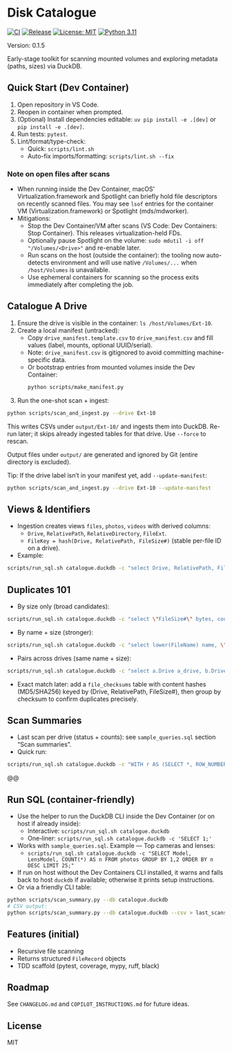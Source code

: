 # Disk Catalogue

[![CI](https://github.com/chris-page-gov/disk-catalogue/actions/workflows/ci.yml/badge.svg)](https://github.com/chris-page-gov/disk-catalogue/actions/workflows/ci.yml)
[![Release](https://img.shields.io/github/v/release/chris-page-gov/disk-catalogue?sort=semver)](https://github.com/chris-page-gov/disk-catalogue/releases)
[![License: MIT](https://img.shields.io/badge/License-MIT-green.svg)](LICENSE)
[![Python 3.11](https://img.shields.io/badge/python-3.11-blue.svg)](pyproject.toml)

Version: 0.1.5


Early-stage toolkit for scanning mounted volumes and exploring metadata (paths, sizes) via DuckDB.

## Quick Start (Dev Container)

1. Open repository in VS Code.
2. Reopen in container when prompted.
3. (Optional) Install dependencies editable: `uv pip install -e .[dev]` or `pip install -e .[dev]`.
4. Run tests: `pytest`.
5. Lint/format/type-check:
   - Quick: `scripts/lint.sh`
   - Auto-fix imports/formatting: `scripts/lint.sh --fix`

### Note on open files after scans

- When running inside the Dev Container, macOS' Virtualization.framework and Spotlight can briefly hold file descriptors on recently scanned files. You may see `lsof` entries for the container VM (Virtualization.framework) or Spotlight (mds/mdworker).
- Mitigations:
  - Stop the Dev Container/VM after scans (VS Code: Dev Containers: Stop Container). This releases virtualization-held FDs.
  - Optionally pause Spotlight on the volume: `sudo mdutil -i off "/Volumes/<Drive>"` and re-enable later.
  - Run scans on the host (outside the container): the tooling now auto-detects environment and will use native `/Volumes/...` when `/host/Volumes` is unavailable.
  - Use ephemeral containers for scanning so the process exits immediately after completing the job.

## Catalogue A Drive

1. Ensure the drive is visible in the container: `ls /host/Volumes/Ext-10`.
2. Create a local manifest (untracked):
   - Copy `drive_manifest.template.csv` to `drive_manifest.csv` and fill values (label, mounts, optional UUID/serial).
   - Note: `drive_manifest.csv` is gitignored to avoid committing machine-specific data.
   - Or bootstrap entries from mounted volumes inside the Dev Container:
     ```bash
     python scripts/make_manifest.py
     ```
3. Run the one-shot scan + ingest:

```bash
python scripts/scan_and_ingest.py --drive Ext-10
```

This writes CSVs under `output/Ext-10/` and ingests them into DuckDB. Re-run later; it skips
already ingested tables for that drive. Use `--force` to rescan.

Output files under `output/` are generated and ignored by Git (entire directory is excluded).

Tip: If the drive label isn’t in your manifest yet, add `--update-manifest`:

```bash
python scripts/scan_and_ingest.py --drive Ext-10 --update-manifest
```

## Views & Identifiers

- Ingestion creates views `files`, `photos`, `videos` with derived columns:
  - `Drive`, `RelativePath`, `RelativeDirectory`, `FileExt`.
  - `FileKey = hash(Drive, RelativePath, FileSize#)` (stable per-file ID on a drive).
- Example:

```bash
scripts/run_sql.sh catalogue.duckdb -c "select Drive, RelativePath, FileExt, \"FileSize#\" from files limit 10;"
```

## Duplicates 101

- By size only (broad candidates):
```bash
scripts/run_sql.sh catalogue.duckdb -c "select \"FileSize#\" bytes, count(*) n, count(distinct Drive) drives from files group by 1 having n>1 order by n desc, bytes desc limit 50;"
```
- By name + size (stronger):
```bash
scripts/run_sql.sh catalogue.duckdb -c "select lower(FileName) name, \"FileSize#\" bytes, count(*) n, list(distinct Drive) drives from files group by 1,2 having n>1 order by n desc, bytes desc limit 50;"
```
- Pairs across drives (same name + size):
```bash
scripts/run_sql.sh catalogue.duckdb -c "select a.Drive a_drive, b.Drive b_drive, a.RelativePath a_path, b.RelativePath b_path, a.\"FileSize#\" bytes from files a join files b on a.\"FileSize#\"=b.\"FileSize#\" and lower(a.FileName)=lower(b.FileName) and a.Drive<b.Drive limit 50;"
```
- Exact match later: add a `file_checksums` table with content hashes (MD5/SHA256) keyed by (Drive, RelativePath, FileSize#), then group by checksum to confirm duplicates precisely.

## Scan Summaries

- Last scan per drive (status + counts): see `sample_queries.sql` section “Scan summaries”.
- Quick run:
```bash
scripts/run_sql.sh catalogue.duckdb -c "WITH r AS (SELECT *, ROW_NUMBER() OVER (PARTITION BY drive_label ORDER BY started_at DESC) rn FROM drive_scans) SELECT drive_label, started_at, ended_at, status, files_rows, photos_rows, videos_rows, (epoch(ended_at) - epoch(started_at)) AS duration_s FROM r WHERE rn=1 ORDER BY drive_label;"
```
@@
## Run SQL (container‑friendly)

- Use the helper to run the DuckDB CLI inside the Dev Container (or on host if already inside):
  - Interactive: `scripts/run_sql.sh catalogue.duckdb`
  - One‑liner: `scripts/run_sql.sh catalogue.duckdb -c 'SELECT 1;'`
- Works with `sample_queries.sql`. Example — Top cameras and lenses:
  - `scripts/run_sql.sh catalogue.duckdb -c "SELECT Model, LensModel, COUNT(*) AS n FROM photos GROUP BY 1,2 ORDER BY n DESC LIMIT 25;"`
- If run on host without the Dev Containers CLI installed, it warns and falls back to host `duckdb` if available; otherwise it prints setup instructions.
- Or via a friendly CLI table:
```bash
python scripts/scan_summary.py --db catalogue.duckdb
# CSV output:
python scripts/scan_summary.py --db catalogue.duckdb --csv > last_scans.csv
```

## Features (initial)

- Recursive file scanning
- Returns structured `FileRecord` objects
- TDD scaffold (pytest, coverage, mypy, ruff, black)

## Roadmap

See `CHANGELOG.md` and `COPILOT_INSTRUCTIONS.md` for future ideas.

## License

MIT
